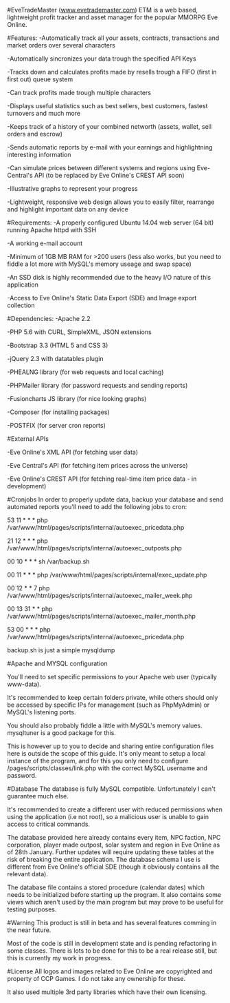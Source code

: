 #EveTradeMaster (www.evetrademaster.com)
ETM is a web based, lightweight profit tracker and asset manager for the popular MMORPG Eve Online.

#Features:
-Automatically track all your assets, contracts, transactions and market orders over several characters

-Automatically sincronizes your data trough the specified API Keys

-Tracks down and calculates profits made by resells trough a FIFO (first in first out) queue system

-Can track profits made trough multiple characters

-Displays useful statistics such as best sellers, best customers, fastest turnovers and much more

-Keeps track of a history of your combined networth (assets, wallet, sell orders and escrow)

-Sends automatic reports by e-mail with your earnings and highlightning interesting information

-Can simulate prices between different systems and regions using Eve-Central's API (to be replaced by Eve Online's CREST API soon)

-Illustrative graphs to represent your progress

-Lightweight, responsive web design allows you to easily filter, rearrange and highlight important data on any device

#Requirements:
-A properly configured Ubuntu 14.04 web server (64 bit) running Apache httpd with SSH 

-A working e-mail account

-Minimum of 1GB MB RAM for >200 users (less also works, but you need to fiddle a lot more with MySQL's memory useage and swap space)

-An SSD disk is highly recommended due to the heavy I/O nature of this application

-Access to Eve Online's Static Data Export (SDE) and Image export collection

#Dependencies:
-Apache 2.2

-PHP 5.6 with CURL, SimpleXML, JSON extensions

-Bootstrap 3.3 (HTML 5 and CSS 3)

-jQuery 2.3 with datatables plugin

-PHEALNG library (for web requests and local caching)

-PHPMailer library (for password requests and sending reports)

-Fusioncharts JS library (for nice looking graphs)

-Composer (for installing packages)

-POSTFIX (for server cron reports)

#External APIs

-Eve Online's XML API (for fetching user data)

-Eve Central's API (for fetching item prices across the universe)

-Eve Online's CREST API (for fetching real-time item price data - in development)

#Cronjobs
In order to properly update data, backup your database and send automated reports you'll need to add the following jobs to cron:

53 11 * * * php /var/www/html/pages/scripts/internal/autoexec_pricedata.php

21 12 * * * php /var/www/html/pages/scripts/internal/autoexec_outposts.php

00 10 * * * sh /var/backup.sh

00 11 * * * php /var/www/html/pages/scripts/internal/exec_update.php

00 12 * * 7 php /var/www/html/pages/scripts/internal/autoexec_mailer_week.php

00 13 31 * * php /var/www/html/pages/scripts/internal/autoexec_mailer_month.php

53 00 * * * php /var/www/html/pages/scripts/internal/autoexec_pricedata.php

backup.sh is just a simple mysqldump

#Apache and MYSQL configuration

You'll need to set specific permissions to your Apache web user (typically www-data).

It's recommended to keep certain folders private, while others should only be accessed by specific IPs for management (such as PhpMyAdmin) or MySQL's listening ports.

You should also probably fiddle a little with MySQL's memory values. mysqltuner is a good package for this.

This is however up to you to decide and sharing entire configuration files here is outside the scope of this guide. It's only meant to setup a local instance of the program, and for this you only need to configure /pages/scripts/classes/link.php with the correct MySQL username and password.

#Database
The database is fully MySQL compatible. Unfortunately I can't guarantee much else.

It's recommended to create a different user with reduced permissions when using the application (i.e not root), so a malicious user is unable to gain access to critical commands.

The database provided here already contains every item, NPC faction, NPC corporation, player made outpost, solar system and region in Eve Online as of 28th January. Further updates will require updating these tables at the risk of breaking the entire application. The database schema I use is different from Eve Online's official SDE (though it obviously contains all the relevant data).

The database file contains a stored procedure (calendar dates) which needs to be initialized before starting up the program.
It also contains some views which aren't used by the main program but may prove to be useful for testing purposes.

#Warning
This product is still in beta and has several features comming in the near future.

Most of the code is still in development state and is pending refactoring in some classes. There is lots to be done for this to be a real release still, but this is currently my work in progress.

#License
All logos and images related to Eve Online are copyrighted and property of CCP Games. I do not take any ownership for these.

It also used multiple 3rd party libraries which have their own licensing.



